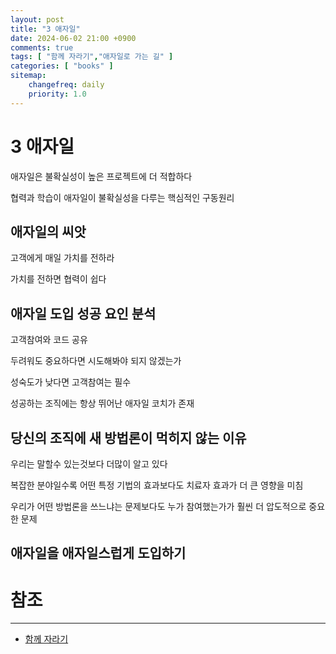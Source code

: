 ```yaml
---
layout: post
title: "3 애자일"
date: 2024-06-02 21:00 +0900
comments: true
tags: [ "함께 자라기","애자일로 가는 길" ]
categories: [ "books" ]
sitemap:
    changefreq: daily
    priority: 1.0
---
```


# 3 애자일

애자일은 불확실성이 높은 프로젝트에 더 적합하다

협력과 학습이 애자일이 불확실성을 다루는 핵심적인 구동원리

## 애자일의 씨앗
고객에게 매일 가치를 전하라

가치를 전하면 협력이 쉽다

## 애자일 도입 성공 요인 분석
고객참여와 코드 공유

두려워도 중요하다면 시도해봐야 되지 않겠는가

성숙도가 낮다면 고객참여는 필수

성공하는 조직에는 항상 뛰어난 애자일 코치가 존재

## 당신의 조직에 새 방법론이 먹히지 않는 이유
우리는 말할수 있는것보다 더많이 알고 있다

복잡한 분야일수록 어떤 특정 기법의 효과보다도 치료자 효과가 더 큰 영향을 미침

우리가 어떤 방법론을 쓰느냐는 문제보다도 누가 참여했는가가 훨씬 더 압도적으로 중요한 문제
## 애자일을 애자일스럽게 도입하기

# 참조
-----

* [함께 자라기](https://www.yes24.com/Product/Goods/67350256)
